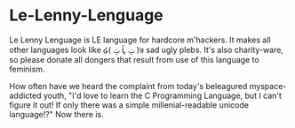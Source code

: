 # Le-Lenny-Lenguage
Le Lenny Lenguage is LE language for hardcore m'hackers. It makes all other languages look like ໒( ݓ Ĺ̯ ݓ )७ sad ugly plebs.
It's also charity-ware, so please donate all dongers that result from use of this language to feminism.

How often have we heard the complaint from today's beleagured myspace-addicted youth, "I'd love to learn the C Programming Language, but I can't figure it out! If only there was a simple millenial-readable unicode language!?" Now there is.
